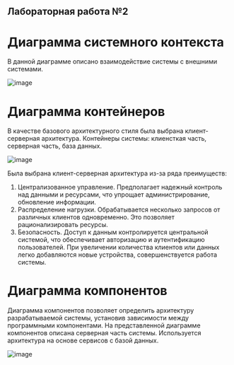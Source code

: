 ## Лабораторная работа №2 ##

# Диаграмма системного контекста # 
В данной диаграмме описано взаимодействие системы с внешними системами. 

![image](https://github.com/kristyarudnik/Lab/assets/102550294/96eb3e29-7759-4805-832d-117c504f0df9)

# Диаграмма контейнеров # 
В качестве базового архитектурного стиля была выбрана клиент-серверная архитектура. 
Контейнеры системы: клиенсткая часть, серверная часть, база данных. 

![image](https://github.com/kristyarudnik/Lab/assets/102550294/bf47187d-403f-47c6-a758-29f854ba89bf)

Была выбрана клиент-серверная архитектура из-за ряда преимуществ: 

1. Централизованное управление. Предполагает надежный контроль над данными и ресурсами, что упрощает администрирование, обновление информации. 
2. Распределение нагрузки. Обрабатывается несколько запросов от различных клиентов одновременно. Это позволяет рационализировать ресурсы. 
3. Безопасность. Доступ к данным контролируется центральной системой, что обеспечивает авторизацию и аутентификацию пользователей. 
При увеличении количества клиентов или данных легко добавляются новые устройства, совершенствуется работа системы. 

# Диаграмма компонентов #  
Диаграмма компонентов позволяет определить архитектуру разрабатываемой системы, установив зависимости между программными компонентами. 
На представленной диаграмме компонентов описана серверная часть системы. Используется архитектура на основе сервисов с базой данных. 

![image](https://github.com/kristyarudnik/Lab/assets/102550294/f608a7a3-5a32-472b-9385-763d22e33a1c)


